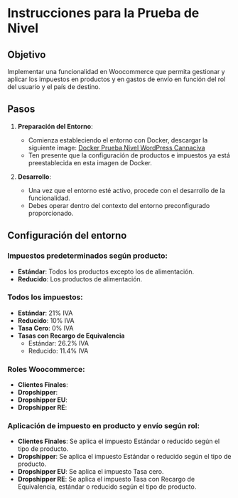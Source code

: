 # Instrucciones para la Prueba de Nivel

## Objetivo
Implementar una funcionalidad en Woocommerce que permita gestionar y aplicar los impuestos en productos y en gastos de envío en función del rol del usuario y el país de destino.

## Pasos

1. **Preparación del Entorno**: 
   - Comienza estableciendo el entorno con Docker, descargar la siguiente image: [Docker Prueba Nivel WordPress Cannaciva](https://www.xxxx.com)
   - Ten presente que la configuración de productos e impuestos ya está preestablecida en esta imagen de Docker.

2. **Desarrollo**: 
   - Una vez que el entorno esté activo, procede con el desarrollo de la funcionalidad.
   - Debes operar dentro del contexto del entorno preconfigurado proporcionado.

## Configuración del entorno

### Impuestos predeterminados según producto:
- **Estándar**: Todos los productos excepto los de alimentación.
- **Reducido**: Los productos de alimentación.

### Todos los impuestos: 
- **Estándar**: 21% IVA 
- **Reducido**: 10% IVA 
- **Tasa Cero**: 0% IVA 
- **Tasas con Recargo de Equivalencia**
  - Estándar: 26.2% IVA
  - Reducido: 11.4% IVA

### Roles Woocommerce:				
- **Clientes Finales**: 
- **Dropshipper**: 
- **Dropshipper EU**: 
- **Dropshipper RE**: 

### Aplicación de impuesto en producto y envío según rol:				
- **Clientes Finales**: Se aplica el impuesto Estándar o reducido según el tipo de producto.
- **Dropshipper**: Se aplica el impuesto Estándar o reducido según el tipo de producto.
- **Dropshipper EU**: Se aplica el impuesto Tasa cero.
- **Dropshipper RE**: Se aplica el impuesto Tasa con Recargo de Equivalencia, estándar o reducido según el tipo de producto.

